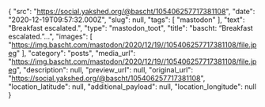 {
  "src": "https://social.yakshed.org/@bascht/105406257717381108",
  "date": "2020-12-19T09:57:32.000Z",
  "slug": null,
  "tags": [
    "mastodon"
  ],
  "text": "Breakfast escalated.",
  "type": "mastodon_toot",
  "title": "bascht: “Breakfast escalated.”…",
  "images": [
    "https://img.bascht.com/mastodon/2020/12/19//105406257717381108/file.jpeg"
  ],
  "category": "posts",
  "media_url": "https://img.bascht.com/mastodon/2020/12/19//105406257717381108/file.jpeg",
  "description": null,
  "preview_url": null,
  "original_url": "https://social.yakshed.org/@bascht/105406257717381108",
  "location_latitude": null,
  "additional_payload": null,
  "location_longitude": null
}
